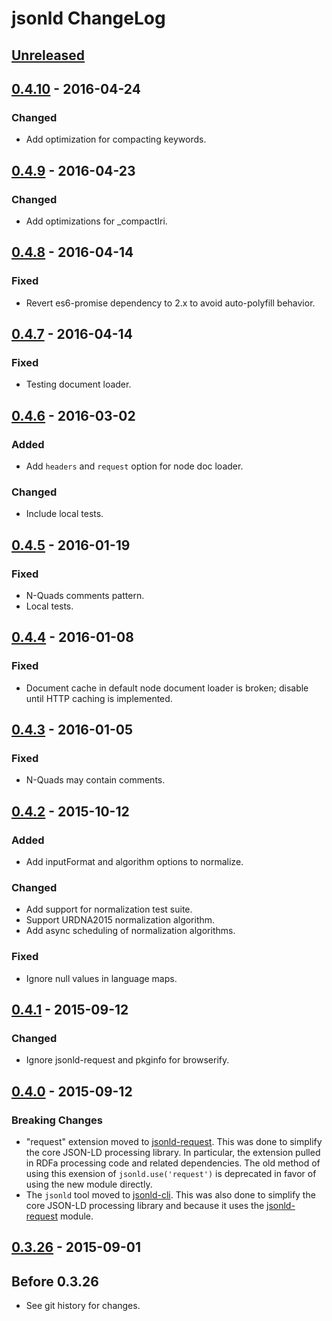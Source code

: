# jsonld ChangeLog

## [Unreleased]

## [0.4.10] - 2016-04-24

### Changed
- Add optimization for compacting keywords.

## [0.4.9] - 2016-04-23

### Changed
- Add optimizations for _compactIri.

## [0.4.8] - 2016-04-14

### Fixed
- Revert es6-promise dependency to 2.x to avoid auto-polyfill behavior.

## [0.4.7] - 2016-04-14

### Fixed
- Testing document loader.

## [0.4.6] - 2016-03-02

### Added
- Add `headers` and `request` option for node doc loader.

### Changed
- Include local tests.

## [0.4.5] - 2016-01-19

### Fixed
- N-Quads comments pattern.
- Local tests.

## [0.4.4] - 2016-01-08

### Fixed
- Document cache in default node document loader is broken; disable
  until HTTP caching is implemented.

## [0.4.3] - 2016-01-05

### Fixed
- N-Quads may contain comments.

## [0.4.2] - 2015-10-12

### Added
- Add inputFormat and algorithm options to normalize.

### Changed
- Add support for normalization test suite.
- Support URDNA2015 normalization algorithm.
- Add async scheduling of normalization algorithms.

### Fixed
- Ignore null values in language maps.

## [0.4.1] - 2015-09-12

### Changed
- Ignore jsonld-request and pkginfo for browserify.

## [0.4.0] - 2015-09-12

### Breaking Changes
- "request" extension moved to [jsonld-request][]. This was done to simplify
  the core JSON-LD processing library. In particular, the extension pulled in
  RDFa processing code and related dependencies. The old method of using this
  exension of `jsonld.use('request')` is deprecated in favor of using the new
  module directly.
- The `jsonld` tool moved to [jsonld-cli][]. This was also done to simplify the
  core JSON-LD processing library and because it uses the [jsonld-request][]
  module.

## [0.3.26] - 2015-09-01

## Before 0.3.26

- See git history for changes.

[jsonld-cli]: https://github.com/digitalbazaar/jsonld-cli
[jsonld-request]: https://github.com/digitalbazaar/jsonld-request

[Unreleased]: https://github.com/digitalbazaar/jsonld.js/compare/0.4.10...HEAD
[0.4.10]: https://github.com/digitalbazaar/jsonld.js/compare/0.4.9...0.4.10
[0.4.9]: https://github.com/digitalbazaar/jsonld.js/compare/0.4.8...0.4.9
[0.4.8]: https://github.com/digitalbazaar/jsonld.js/compare/0.4.7...0.4.8
[0.4.7]: https://github.com/digitalbazaar/jsonld.js/compare/0.4.6...0.4.7
[0.4.6]: https://github.com/digitalbazaar/jsonld.js/compare/0.4.5...0.4.6
[0.4.5]: https://github.com/digitalbazaar/jsonld.js/compare/0.4.4...0.4.5
[0.4.4]: https://github.com/digitalbazaar/jsonld.js/compare/0.4.3...0.4.4
[0.4.3]: https://github.com/digitalbazaar/jsonld.js/compare/0.4.2...0.4.3
[0.4.2]: https://github.com/digitalbazaar/jsonld.js/compare/0.4.1...0.4.2
[0.4.1]: https://github.com/digitalbazaar/jsonld.js/compare/0.4.0...0.4.1
[0.4.0]: https://github.com/digitalbazaar/jsonld.js/compare/0.3.26...0.4.0
[0.3.26]: https://github.com/digitalbazaar/jsonld.js/compare/0.3.25...0.3.26
